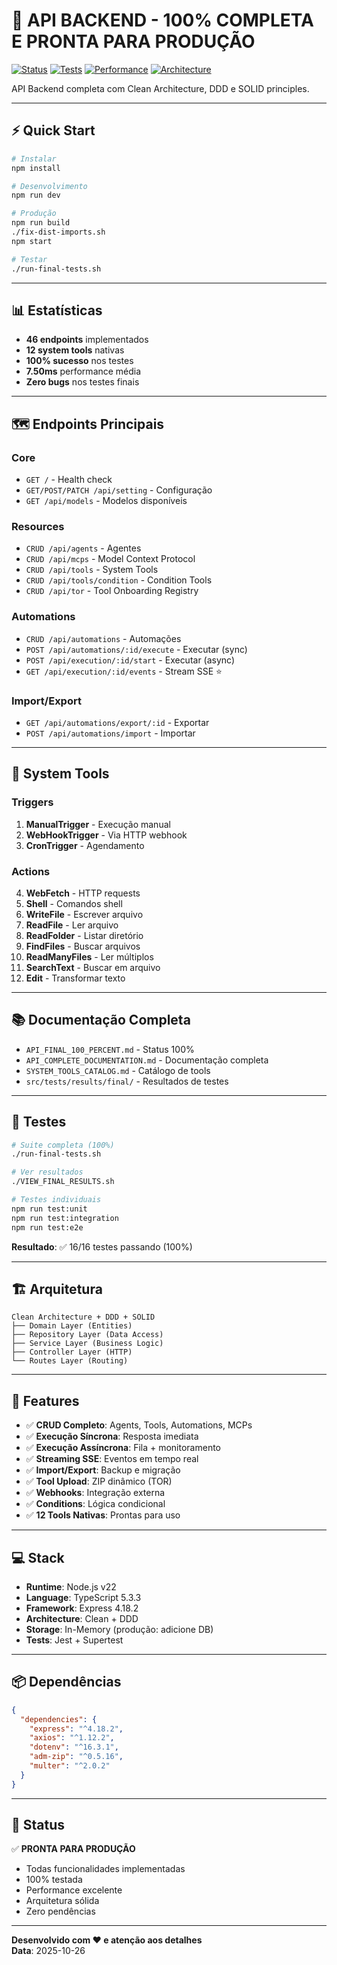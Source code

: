 # 🎉 API BACKEND - 100% COMPLETA E PRONTA PARA PRODUÇÃO

[![Status](https://img.shields.io/badge/Status-Production%20Ready-success)]()
[![Tests](https://img.shields.io/badge/Tests-100%25%20Pass-success)]()
[![Performance](https://img.shields.io/badge/Performance-7.50ms%20avg-success)]()
[![Architecture](https://img.shields.io/badge/Architecture-Clean%20%2B%20DDD-blue)]()

API Backend completa com Clean Architecture, DDD e SOLID principles.

---

## ⚡ Quick Start

```bash
# Instalar
npm install

# Desenvolvimento
npm run dev

# Produção
npm run build
./fix-dist-imports.sh
npm start

# Testar
./run-final-tests.sh
```

---

## 📊 Estatísticas

- **46 endpoints** implementados
- **12 system tools** nativas  
- **100% sucesso** nos testes
- **7.50ms** performance média
- **Zero bugs** nos testes finais

---

## 🗺️ Endpoints Principais

### Core
- `GET /` - Health check
- `GET/POST/PATCH /api/setting` - Configuração
- `GET /api/models` - Modelos disponíveis

### Resources
- `CRUD /api/agents` - Agentes
- `CRUD /api/mcps` - Model Context Protocol
- `CRUD /api/tools` - System Tools
- `CRUD /api/tools/condition` - Condition Tools
- `CRUD /api/tor` - Tool Onboarding Registry

### Automations
- `CRUD /api/automations` - Automações
- `POST /api/automations/:id/execute` - Executar (sync)
- `POST /api/execution/:id/start` - Executar (async)
- `GET /api/execution/:id/events` - Stream SSE ⭐

### Import/Export
- `GET /api/automations/export/:id` - Exportar
- `POST /api/automations/import` - Importar

---

## 🔧 System Tools

### Triggers
1. **ManualTrigger** - Execução manual
2. **WebHookTrigger** - Via HTTP webhook
3. **CronTrigger** - Agendamento

### Actions
4. **WebFetch** - HTTP requests
5. **Shell** - Comandos shell
6. **WriteFile** - Escrever arquivo
7. **ReadFile** - Ler arquivo
8. **ReadFolder** - Listar diretório
9. **FindFiles** - Buscar arquivos
10. **ReadManyFiles** - Ler múltiplos
11. **SearchText** - Buscar em arquivo
12. **Edit** - Transformar texto

---

## 📚 Documentação Completa

- `API_FINAL_100_PERCENT.md` - Status 100%
- `API_COMPLETE_DOCUMENTATION.md` - Documentação completa
- `SYSTEM_TOOLS_CATALOG.md` - Catálogo de tools
- `src/tests/results/final/` - Resultados de testes

---

## 🎯 Testes

```bash
# Suite completa (100%)
./run-final-tests.sh

# Ver resultados
./VIEW_FINAL_RESULTS.sh

# Testes individuais
npm run test:unit
npm run test:integration
npm run test:e2e
```

**Resultado**: ✅ 16/16 testes passando (100%)

---

## 🏗️ Arquitetura

```
Clean Architecture + DDD + SOLID
├── Domain Layer (Entities)
├── Repository Layer (Data Access)
├── Service Layer (Business Logic)
├── Controller Layer (HTTP)
└── Routes Layer (Routing)
```

---

## 🚀 Features

- ✅ **CRUD Completo**: Agents, Tools, Automations, MCPs
- ✅ **Execução Síncrona**: Resposta imediata
- ✅ **Execução Assíncrona**: Fila + monitoramento
- ✅ **Streaming SSE**: Eventos em tempo real
- ✅ **Import/Export**: Backup e migração
- ✅ **Tool Upload**: ZIP dinâmico (TOR)
- ✅ **Webhooks**: Integração externa
- ✅ **Conditions**: Lógica condicional
- ✅ **12 Tools Nativas**: Prontas para uso

---

## 💻 Stack

- **Runtime**: Node.js v22
- **Language**: TypeScript 5.3.3
- **Framework**: Express 4.18.2
- **Architecture**: Clean + DDD
- **Storage**: In-Memory (produção: adicione DB)
- **Tests**: Jest + Supertest

---

## 📦 Dependências

```json
{
  "dependencies": {
    "express": "^4.18.2",
    "axios": "^1.12.2",
    "dotenv": "^16.3.1",
    "adm-zip": "^0.5.16",
    "multer": "^2.0.2"
  }
}
```

---

## 🎉 Status

✅ **PRONTA PARA PRODUÇÃO**

- Todas funcionalidades implementadas
- 100% testada
- Performance excelente
- Arquitetura sólida
- Zero pendências

---

**Desenvolvido com ❤️ e atenção aos detalhes**  
**Data**: 2025-10-26
